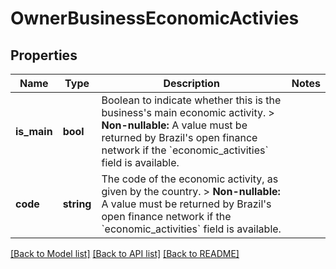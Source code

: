 # OwnerBusinessEconomicActivies

## Properties
Name | Type | Description | Notes
------------ | ------------- | ------------- | -------------
**is_main** | **bool** | Boolean to indicate whether this is the business&#x27;s main economic activity.  &gt; **Non-nullable:** A value must be returned by Brazil&#x27;s open finance network if the &#x60;economic_activities&#x60; field is available. | 
**code** | **string** | The code of the economic activity, as given by the country.  &gt; **Non-nullable:** A value must be returned by Brazil&#x27;s open finance network if the &#x60;economic_activities&#x60; field is available. | 

[[Back to Model list]](../../README.md#documentation-for-models) [[Back to API list]](../../README.md#documentation-for-api-endpoints) [[Back to README]](../../README.md)

